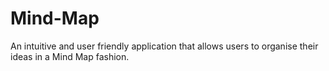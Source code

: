 # Mind-Map
An intuitive and user friendly application that allows users to organise their ideas in a Mind Map fashion. 
